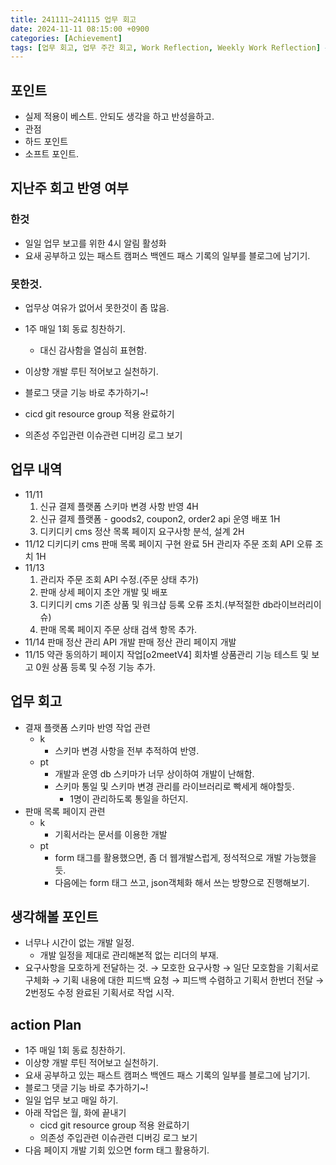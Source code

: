 ```yaml
---
title: 241111~241115 업무 회고
date: 2024-11-11 08:15:00 +0900
categories: [Achievement]
tags: [업무 회고, 업무 주간 회고, Work Reflection, Weekly Work Reflection] # TAG names should always be lowercase
---
```


## 포인트

- 실제 적용이 베스트. 안되도 생각을 하고 반성을하고.
- 관점
- 하드 포인트
- 소프트 포인트.

## 지난주 회고 반영 여부

### 한것

- 일일 업무 보고를 위한 4시 알림 활성화
- 요새 공부하고 있는 패스트 캠퍼스 백엔드 패스 기록의 일부를 블로그에 남기기.

### 못한것.

- 업무상 여유가 없어서 못한것이 좀 많음.

- 1주 매일 1회 동료 칭찬하기.
  - 대신 감사함을 열심히 표현함.
- 이상향 개발 루틴 적어보고 실천하기.
- 블로그 댓글 기능 바로 추가하기~!
- cicd git resource group 적용 완료하기
- 의존성 주입관련 이슈관련 디버깅 로그 보기

## 업무 내역

- 11/11
  1. 신규 결제 플랫폼 스키마 변경 사항 반영 4H
  2. 신규 결제 플랫폼 - goods2, coupon2, order2 api 운영 배포 1H
  3. 디키디키 cms 정산 목록 페이지 요구사항 분석, 설계 2H
- 11/12
  디키디키 cms 판매 목록 페이지 구현 완료 5H
  관리자 주문 조회 API 오류 조치 1H
- 11/13
  1. 관리자 주문 조회 API 수정.(주문 상태 추가)
  2. 판매 상세 페이지 초안 개발 및 배포
  3. 디키디키 cms 기존 상품 및 워크샵 등록 오류 조치.(부적절한 db라이브러리이슈)
  4. 판매 목록 페이지 주문 상태 검색 항목 추가.
- 11/14
  판매 정산 관리 API 개발
  판매 정산 관리 페이지 개발
- 11/15
  약관 동의하기 페이지 작업[o2meetV4]
  회차별 상품관리 기능 테스트 및 보고
  0원 상품 등록 및 수정 기능 추가.

## 업무 회고

- 결재 플랫폼 스키마 반영 작업 관련
  - k
    - 스키마 변경 사항을 전부 추적하여 반영.
  - pt
    - 개발과 운영 db 스키마가 너무 상이하여 개발이 난해함.
    - 스키마 통일 및 스키마 변경 관리를 라이브러리로 빡세게 해야할듯.
      - 1명이 관리하도록 통일을 하던지.
- 판매 목록 페이지 관련
  - k
    - 기획서라는 문서를 이용한 개발
  - pt
    - form 태그를 활용했으면, 좀 더 웹개발스럽게, 정석적으로 개발 가능했을듯.
    - 다음에는 form 태그 쓰고, json객체화 해서 쓰는 방향으로 진행해보기.

## 생각해볼 포인트

- 너무나 시간이 없는 개발 일정.
  - 개발 일정을 제대로 관리해본적 없는 리더의 부재.
- 요구사항을 모호하게 전달하는 것.
  → 모호한 요구사항 → 일단 모호함을 기획서로 구체화 → 기획 내용에 대한 피드백 요청 → 피드백 수렴하고 기획서 한번더 전달 → 2번정도 수정 완료된 기획서로 작업 시작.

## action Plan

- 1주 매일 1회 동료 칭찬하기.
- 이상향 개발 루틴 적어보고 실천하기.
- 요새 공부하고 있는 패스트 캠퍼스 백엔드 패스 기록의 일부를 블로그에 남기기.
- 블로그 댓글 기능 바로 추가하기~!
- 일일 업무 보고 매일 하기.
- 아래 작업은 월, 화에 끝내기
  - cicd git resource group 적용 완료하기
  - 의존성 주입관련 이슈관련 디버깅 로그 보기
- 다음 페이지 개발 기회 있으면 form 태그 활용하기.
